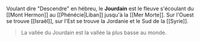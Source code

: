 Voulant dire "Descendre" en hébreu, le **Jourdain** est le fleuve s'écoulant du [[Mont Hermon]] au [[Phénécie|Liban]] jusqu'à la [[Mer Morte]].
Sur l'Ouest se trouve [[Israël]], sur l'Est se trouve la Jordanie et le Sud de la [[Syrie]].

> La vallée du Jourdain est la vallée la plus basse au monde.